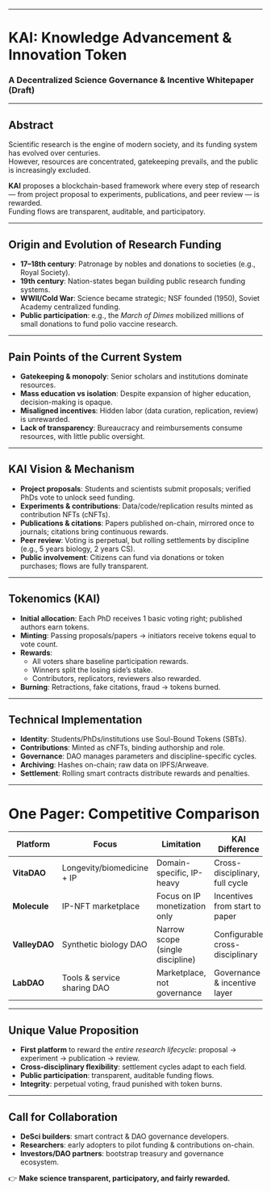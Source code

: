 
---
# KAI: Knowledge Advancement & Innovation Token  
### A Decentralized Science Governance & Incentive Whitepaper (Draft)

---

## Abstract
Scientific research is the engine of modern society, and its funding system has evolved over centuries.  
However, resources are concentrated, gatekeeping prevails, and the public is increasingly excluded.  

**KAI** proposes a blockchain-based framework where every step of research — from project proposal to experiments, publications, and peer review — is rewarded.  
Funding flows are transparent, auditable, and participatory.

---

## Origin and Evolution of Research Funding
- **17–18th century**: Patronage by nobles and donations to societies (e.g., Royal Society).  
- **19th century**: Nation-states began building public research funding systems.  
- **WWII/Cold War**: Science became strategic; NSF founded (1950), Soviet Academy centralized funding.  
- **Public participation**: e.g., the *March of Dimes* mobilized millions of small donations to fund polio vaccine research.  

---

## Pain Points of the Current System
- **Gatekeeping & monopoly**: Senior scholars and institutions dominate resources.  
- **Mass education vs isolation**: Despite expansion of higher education, decision-making is opaque.  
- **Misaligned incentives**: Hidden labor (data curation, replication, review) is unrewarded.  
- **Lack of transparency**: Bureaucracy and reimbursements consume resources, with little public oversight.  

---

## KAI Vision & Mechanism
- **Project proposals**: Students and scientists submit proposals; verified PhDs vote to unlock seed funding.  
- **Experiments & contributions**: Data/code/replication results minted as contribution NFTs (cNFTs).  
- **Publications & citations**: Papers published on-chain, mirrored once to journals; citations bring continuous rewards.  
- **Peer review**: Voting is perpetual, but rolling settlements by discipline (e.g., 5 years biology, 2 years CS).  
- **Public involvement**: Citizens can fund via donations or token purchases; flows are fully transparent.  

---

## Tokenomics (KAI)
- **Initial allocation**: Each PhD receives 1 basic voting right; published authors earn tokens.  
- **Minting**: Passing proposals/papers → initiators receive tokens equal to vote count.  
- **Rewards**:  
  - All voters share baseline participation rewards.  
  - Winners split the losing side’s stake.  
  - Contributors, replicators, reviewers also rewarded.  
- **Burning**: Retractions, fake citations, fraud → tokens burned.  

---

## Technical Implementation
- **Identity**: Students/PhDs/institutions use Soul-Bound Tokens (SBTs).  
- **Contributions**: Minted as cNFTs, binding authorship and role.  
- **Governance**: DAO manages parameters and discipline-specific cycles.  
- **Archiving**: Hashes on-chain; raw data on IPFS/Arweave.  
- **Settlement**: Rolling smart contracts distribute rewards and penalties.  

---

# One Pager: Competitive Comparison

| Platform   | Focus                        | Limitation                     | KAI Difference                 | KAI Advantage |
|------------|------------------------------|--------------------------------|--------------------------------|---------------|
| **VitaDAO** | Longevity/biomedicine + IP   | Domain-specific, IP-heavy       | Cross-disciplinary, full cycle | Universality & inclusiveness |
| **Molecule** | IP-NFT marketplace          | Focus on IP monetization only   | Incentives from start to paper | Suitable for early/basic science |
| **ValleyDAO** | Synthetic biology DAO      | Narrow scope (single discipline)| Configurable cross-disciplinary| Infrastructure for multiple DAOs |
| **LabDAO** | Tools & service sharing DAO  | Marketplace, not governance     | Governance & incentive layer   | Complementary, ecosystem ready |

---

## Unique Value Proposition
- **First platform** to reward the *entire research lifecycle*: proposal → experiment → publication → review.  
- **Cross-disciplinary flexibility**: settlement cycles adapt to each field.  
- **Public participation**: transparent, auditable funding flows.  
- **Integrity**: perpetual voting, fraud punished with token burns.  

---

## Call for Collaboration
- **DeSci builders**: smart contract & DAO governance developers.  
- **Researchers**: early adopters to pilot funding & contributions on-chain.  
- **Investors/DAO partners**: bootstrap treasury and governance ecosystem.  

👉 **Make science transparent, participatory, and fairly rewarded.**
